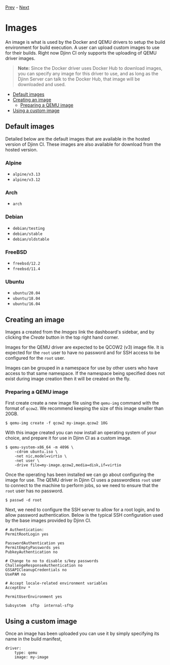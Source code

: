 [Prev](/user/manifest) - [Next](/user/objects)

# Images

An image is what is used by the Docker and QEMU drivers to setup the build
environment for build execution. A user can upload custom images to use for
their builds. Right now Djinn CI only supports the uploading of QEMU driver
images.

>**Note:** Since the Docker driver uses Docker Hub to download images, you can
specify any image for this driver to use, and as long as the Djinn Server can
talk to the Docker Hub, that image will be downloaded and used.

* [Default images](#default-images)
* [Creating an image](#creating-an-image)
  * [Preparing a QEMU image](#preparing-a-qemu-image)
* [Using a custom image](#using-a-custom-image)

## Default images

Detailed below are the default images that are available in the hosted version
of Djinn CI. These images are also available for download from the hosted
version.

### Alpine

* `alpine/v3.13`
* `alpine/v3.12`

### Arch

* `arch`

### Debian

* `debian/testing`
* `debian/stable`
* `debian/oldstable`

### FreeBSD

* `freebsd/12.2`
* `freebsd/11.4`

### Ubuntu

* `ubuntu/20.04`
* `ubuntu/18.04`
* `ubuntu/16.04`

## Creating an image

Images a created from the *Images* link the dashboard's sidebar, and by clicking
the *Create* button in the top right hand corner.

Images for the QEMU driver are expected to be QCOW2 (v3) image file. It is
expected for the `root` user to have no password and for SSH access to be
configured for the `root` user.

Images can be grouped in a namespace for use by other users who have access to
that same namespace. If the namespace being specified does not exist during
image creation then it will be created on the fly.

### Preparing a QEMU image

First create create a new image file using the `qemu-img` command with the
format of `qcow2`. We recommend keeping the size of this image smaller than 20GB.

    $ qemu-img create -f qcow2 my-image.qcow2 10G

With this image created you can now install an operating system of your choice,
and prepare it for use in Djinn CI as a custom image.

    $ qemu-system-x86_64 -m 4096 \
        -cdrom ubuntu.iso \
        -net nic,model=virtio \
        -net user \
        -drive file=my-image.qcow2,media=disk,if=virtio

Once the operating has been installed we can go about configuring the image for
use. The QEMU driver in Djinn CI uses a passwordless `root` user to connect to
the machine to perform jobs, so we need to ensure that the `root` user has no
password.

    $ passwd -d root

Next, we need to configure the SSH server to allow for a root login, and to
allow password authentication. Below is the typical SSH configuration used
by the base images provided by Djinn CI.

    # Authentication:
    PermitRootLogin yes
    
    PasswordAuthentication yes
    PermitEmptyPasswords yes
    PubkeyAuthentication no
    
    # Change to no to disable s/key passwords
    ChallengeResponseAuthentication no
    GSSAPICleanupCredentials no
    UsePAM no
    
    # Accept locale-related environment variables
    AcceptEnv *
    
    PermitUserEnvironment yes
    
    Subsystem  sftp  internal-sftp 

## Using a custom image

Once an image has been uploaded you can use it by simply specifying its name
in the build manifest,

    driver:
        type: qemu
        image: my-image
